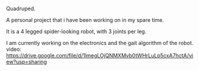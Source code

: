 Quadruped.

A personal project that i have been working on in my spare time.

It is a 4 legged spider-looking robot, with 3 joints per leg.

I am currently working on the electronics and the gait algorithm of the robot.
video:
https://drive.google.com/file/d/1lmegLOjQNMXMvb0tWHrLuLp5cxA7hctA/view?usp=sharing
